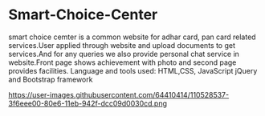 
# Smart-Choice-Center

smart choice cemter is a common website for adhar card, pan card related services.User applied through
website and upload documents to get services.And for any queries we also provide personal chat service in
website.Front page shows achievement with photo and second page provides facilities.
Language and tools used:
HTML,CSS, JavaScript
jQuery and Bootstrap framework

https://user-images.githubusercontent.com/64410414/110528537-3f6eee00-80e6-11eb-942f-dcc09d0030cd.png

